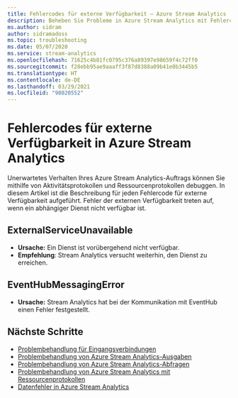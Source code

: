 ```yaml
---
title: Fehlercodes für externe Verfügbarkeit – Azure Stream Analytics
description: Beheben Sie Probleme in Azure Stream Analytics mit Fehlercodes für externe Verfügbarkeit.
ms.author: sidram
author: sidramadoss
ms.topic: troubleshooting
ms.date: 05/07/2020
ms.service: stream-analytics
ms.openlocfilehash: 71625c4b81fc0795c376a89397e98659f4c72ff0
ms.sourcegitcommit: f28ebb95ae9aaaff3f87d8388a09b41e0b3445b5
ms.translationtype: HT
ms.contentlocale: de-DE
ms.lasthandoff: 03/29/2021
ms.locfileid: "98020552"
---
```

# <a name="azure-stream-analytics-external-availability-error-codes"></a>Fehlercodes für externe Verfügbarkeit in Azure Stream Analytics

Unerwartetes Verhalten Ihres Azure Stream Analytics-Auftrags können Sie mithilfe von Aktivitätsprotokollen und Ressourcenprotokollen debuggen. In diesem Artikel ist die Beschreibung für jeden Fehlercode für externe Verfügbarkeit aufgeführt. Fehler der externen Verfügbarkeit treten auf, wenn ein abhängiger Dienst nicht verfügbar ist.

## <a name="externalserviceunavailable"></a>ExternalServiceUnavailable

* **Ursache:** Ein Dienst ist vorübergehend nicht verfügbar.
* **Empfehlung**: Stream Analytics versucht weiterhin, den Dienst zu erreichen.

## <a name="eventhubmessagingerror"></a>EventHubMessagingError

* **Ursache:** Stream Analytics hat bei der Kommunikation mit EventHub einen Fehler festgestellt. 


## <a name="next-steps"></a>Nächste Schritte

* [Problembehandlung für Eingangsverbindungen](stream-analytics-troubleshoot-input.md)
* [Problembehandlung von Azure Stream Analytics-Ausgaben](stream-analytics-troubleshoot-output.md)
* [Problembehandlung von Azure Stream Analytics-Abfragen](stream-analytics-troubleshoot-query.md)
* [Problembehandlung von Azure Stream Analytics mit Ressourcenprotokollen](stream-analytics-job-diagnostic-logs.md)
* [Datenfehler in Azure Stream Analytics](data-errors.md)
